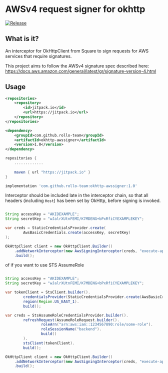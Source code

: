 # AWSv4 request signer for okhttp

[![Release](https://jitpack.io/v/rollo-team/okhttp-awssigner.svg)](https://jitpack.io/#rollo-team/okhttp-awssigner)

## What is it?

An interceptor for OkHttpClient from Square to sign requests for AWS services that require signatures.

This project aims to follow the AWSv4 signature spec described here: https://docs.aws.amazon.com/general/latest/gr/signature-version-4.html


## Usage

```xml
<repositories>
    <repository>
        <id>jitpack.io</id>
        <url>https://jitpack.io</url>
    </repository>
</repositories>

<dependency>
    <groupId>com.github.rollo-team</groupId>
    <artifactId>okhttp-awssigner</artifactId>
    <version>1.0</version>
</dependency>
```

``` groovy
repositories {
    .............
    
    maven { url "https://jitpack.io" }
}

implementation 'com.github.rollo-team:okhttp-awssigner:1.0'

```

Interceptor should be included late in the interceptor chain, so that all headers (including `Host`) has been set by OkHttp,
before signing is invoked.

```java

String accessKey = "AKIDEXAMPLE";
String secretKey = "wJalrXUtnFEMI/K7MDENG+bPxRfiCYEXAMPLEKEY";

var creds = StaticCredentialsProvider.create(
        AwsBasicCredentials.create(accessKey, secretKey)
);

OkHttpClient client = new OkHttpClient.Builder()
    .addNetworkInterceptor(new AwsSigningInterceptor(creds, "execute-api", "us-east-1"))
    .build();
```

of if you want to use STS AssumeRole

```java

String accessKey = "AKIDEXAMPLE";
String secretKey = "wJalrXUtnFEMI/K7MDENG+bPxRfiCYEXAMPLEKEY";

var tokenClient = StsClient.builder().
        credentialsProvider(StaticCredentialsProvider.create(AwsBasicCredentials.create(accessKey, secretKey))).
        region(Region.US_EAST_1).
        build();

var creds = StsAssumeRoleCredentialsProvider.builder().
        refreshRequest(AssumeRoleRequest.builder().
                roleArn("arn:aws:iam::1234567890:role/some-role").
                roleSessionName("backend").
                build()
        ).
        stsClient(tokenClient).
        build();

OkHttpClient client = new OkHttpClient.Builder()
    .addNetworkInterceptor(new AwsSigningInterceptor(creds, "execute-api", "us-east-1"))
    .build();
```
